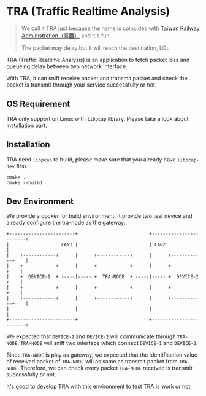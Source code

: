 # TRA (Traffic Realtime Analysis)

> We call it TRA just because the name is coincides with [Taiwan Railway Administration（臺鐵）](https://en.wikipedia.org/wiki/Taiwan_Railways_Administration) and it's fun.
>
> The packet may delay but it will reach the destination, LOL.

TRA (Traffic Realtime Analysis) is an application to fetch packet loss and queueing delay between two network interface.

With TRA, it can sniff receive packet and transmit packet and check the packet is transmit through your service successfully or not.

## OS Requirement

TRA only support on Linux with `libpcap` library. Please take a look about [Installation](#Installation) part.

## Installation

TRA need `libpcap` to build, please make sure that you already have `libpcap-dev` first.

```
cmake .
cmake --build
```

## Dev Environment

We provide a docker for build environment. It provide two test device and already configure the tra-node as the gateway.

```
+------------------------+                          +------------------------+
|                   LAN1 |                          | LAN2                   |
|    +------------+      |      +------------+      |      +------------+    |
|    +            +      |      +            +      |      +            +    |
|    +  DEVICE-1  + -----|----- +  TRA-NODE  + -----|----- +  DEVICE-2  +    |
|    +            +      |      +            +      |      +            +    |
|    +------------+      |      +------------+      |      +------------+    |
|                        |                          |                        |
+------------------------+                          +------------------------+
```

We expected that `DEVICE-1` and `DEVICE-2` will communicate through `TRA-NODE`. `TRA-NODE` will sniff two interface which connect `DEVICE-1` and `DEVICE-2`.

Since `TRA-NODE` is play as gateway, we expected that the identification value of received packet of `TRA-NODE` will as same as transmit packet from `TRA-NODE`. Therefore, we can check every packet `TRA-NODE` received is transmit successfully or not.

It's good to develop TRA with this environment to test TRA is work or not.
